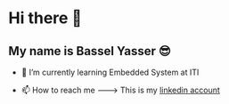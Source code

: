 # Hi there 👋

## My name is **Bassel Yasser** 😎
                                                      
- 🌱 I’m currently learning Embedded System at ITI

- 📫 How to reach me --->  This is my [linkedin account](https://www.linkedin.com/in/bassel-yasser-0561161a7/)


<!--
**BaSSeL42/BaSSeL42** is a ✨ _special_ ✨ repository because its `README.md` (this file) appears on your GitHub profile.

Here are some ideas to get you started:

- 🔭 I’m currently working on ...
- 🌱 I’m currently learning ...
- 👯 I’m looking to collaborate on ...
- 🤔 I’m looking for help with ...
- 💬 Ask me about ...
- 📫 How to reach me: ...
- 😄 Pronouns: ...
- ⚡ Fun fact: ...
-->
